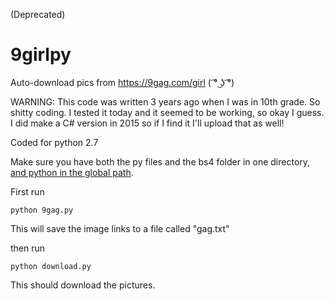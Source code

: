 (Deprecated)

# 9girlpy
Auto-download pics from https://9gag.com/girl ( ͡° ͜ʖ ͡°)

WARNING: This code was written 3 years ago when I was in 10th grade. So shitty coding. I tested it today and it seemed to be working, so okay I guess. 
I did make a C# version in 2015 so if I find it I'll upload that as well!

Coded for python 2.7

Make sure you have both the py files and the bs4 folder in one directory, [and python in the global path](https://superuser.com/questions/143119/how-to-add-python-to-the-windows-path).

First run 

`python 9gag.py`

This will save the image links to a file called "gag.txt"

then run 

`python download.py`

This should download the pictures. 
